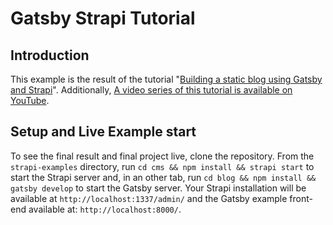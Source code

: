 # Gatsby Strapi Tutorial

## Introduction

This example is the result of the tutorial "[Building a static blog using Gatsby and Strapi](https://blog.strapi.io/building-a-static-website-using-gatsby-and-strapi)". Additionally, [A video series of this tutorial is available on YouTube](https://www.youtube.com/watch?v=It4PRFJJaF0).

## Setup and Live Example start

To see the final result and final project live, clone the repository. From the `strapi-examples` directory, run `cd cms && npm install && strapi start` to start the Strapi server and, in an other tab, run `cd blog && npm install && gatsby develop` to start the Gatsby server. Your Strapi installation will be available at `http://localhost:1337/admin/` and the Gatsby example front-end available at: `http://localhost:8000/`.

